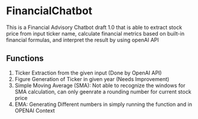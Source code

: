 # FinancialChatbot
This is a Financial Advisory Chatbot draft 1.0 that is able to extract stock price from input ticker name, calculate financial metrics based on built-in financial formulas, and interpret the result by using openAI API
## Functions
1. Ticker Extraction from the given input (Done by OpenAI API)
2. Figure Generation of Ticker in given year (Needs Improvement)
3. Simple Moving Average (SMA): Not able to recognize the windows for SMA calculation, can only geenrate a rounding number for current stock price
4. EMA: Generating Different numbers in simply running the function and in OPENAI Context
